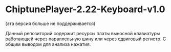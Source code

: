 # ChiptunePlayer-2.22-Keyboard-v1.0
(эта версия больше не поддерживается)

Данный репозиторий содержит ресурсы платы выносной клавиатуры работающей через параллельную шину или через сдвиговый регистр. С общим выводом для анализа нажатия.
